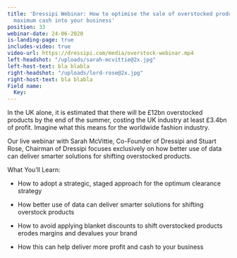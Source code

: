 ```yaml
---
title: 'Dressipi Webinar: How to optimise the sale of overstocked products and release
  maximum cash into your business'
position: 33
webinar-date: 24-06-2020
is-landing-page: true
includes-video: true
video-url: https://dressipi.com/media/overstock-webinar.mp4
left-headshot: "/uploads/sarah-mcvittie@2x.jpg"
left-host-text: bla blabla
right-headshot: "/uploads/lord-rose@2x.jpg"
right-host-text: bla blabla
Field name:
  Key: 
---
```


In the UK alone, it is estimated that there will be £12bn overstocked products by the end of the summer, costing the UK industry at least £3.4bn of profit. Imagine what this means for the worldwide fashion industry.

  Our live webinar with Sarah McVittie, Co-Founder of Dressipi and Stuart Rose, Chairman of Dressipi focuses exclusively on how better use of data can deliver smarter solutions for shifting overstocked products.

  What You’ll Learn:

  * How to adopt a strategic, staged approach for the optimum clearance strategy

  * How better use of data can deliver smarter solutions for shifting overstock products

  * How to avoid applying blanket discounts to shift overstocked products erodes margins and devalues your brand

  * How this can help deliver more profit and cash to your business
